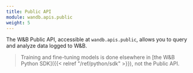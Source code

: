 ```yaml
---
title: Public API
module: wandb.apis.public
weight: 5
---
```

The W&B Public API, accessible at `wandb.apis.public`, allows you to query and analyze data logged to W&B.

> Training and fine-tuning models is done elsewhere in [the W&B Python SDK]({{< relref "/ref/python/sdk" >}}), not the Public API.
